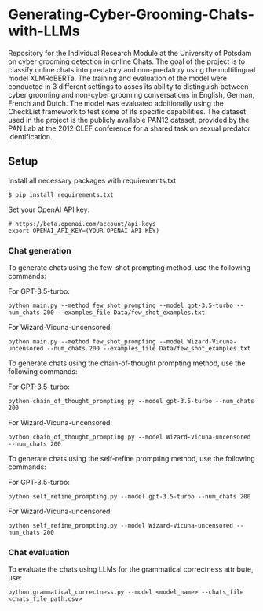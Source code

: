 # Generating-Cyber-Grooming-Chats-with-LLMs
Repository for the Individual Research Module at the University of Potsdam on cyber grooming detection in online Chats.
The goal of the project is to classify online chats into predatory and non-predatory using the multilingual model XLMRoBERTa. The training and evaluation of the model were conducted in 3 different settings to asses its ability to distinguish between cyber grooming and non-cyber grooming conversations in English, German, French and Dutch. The model was evaluated additionally using the CheckList framework to test some of its specific capabilities. The dataset used in the project is the publicly available PAN12 dataset, provided by the PAN Lab at the 2012 CLEF conference for a shared task on sexual predator identification.

## Setup 
Install all necessary packages with requirements.txt
```
$ pip install requirements.txt
```

Set your OpenAI API key:
```
# https://beta.openai.com/account/api-keys
export OPENAI_API_KEY=(YOUR OPENAI API KEY)
```
### Chat generation
To generate chats using the few-shot prompting method, use the following commands:

For GPT-3.5-turbo:
```
python main.py --method few_shot_prompting --model gpt-3.5-turbo --num_chats 200 --examples_file Data/few_shot_examples.txt

```
For Wizard-Vicuna-uncensored:
```
python main.py --method few_shot_prompting --model Wizard-Vicuna-uncensored --num_chats 200 --examples_file Data/few_shot_examples.txt
```

To generate chats using the chain-of-thought prompting method, use the following commands:

For GPT-3.5-turbo:
```
python chain_of_thought_prompting.py --model gpt-3.5-turbo --num_chats 200
```
For Wizard-Vicuna-uncensored:
```
python chain_of_thought_prompting.py --model Wizard-Vicuna-uncensored --num_chats 200
```

To generate chats using the self-refine prompting method, use the following commands:

For GPT-3.5-turbo:
```
python self_refine_prompting.py --model gpt-3.5-turbo --num_chats 200
```
For Wizard-Vicuna-uncensored:
```
python self_refine_prompting.py --model Wizard-Vicuna-uncensored --num_chats 200
```

### Chat evaluation

To evaluate the chats using LLMs for the grammatical correctness attribute, use: 
```
python grammatical_correctness.py --model <model_name> --chats_file <chats_file_path.csv>
```


